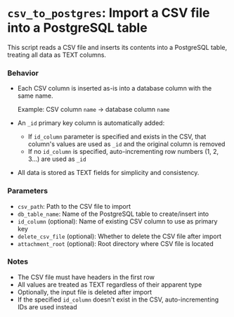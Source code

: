 # `csv_to_postgres`: Import a CSV file into a PostgreSQL table

This script reads a CSV file and inserts its contents into a PostgreSQL table, treating all data as TEXT columns.

### Behavior

* Each CSV column is inserted as-is into a database column with the same name.
  
  Example: CSV column `name` → database column `name`

* An `_id` primary key column is automatically added:
  - If `id_column` parameter is specified and exists in the CSV, that column's values are used as `_id` and the original column is removed
  - If no `id_column` is specified, auto-incrementing row numbers (1, 2, 3...) are used as `_id`

* All data is stored as TEXT fields for simplicity and consistency.

### Parameters

* `csv_path`: Path to the CSV file to import
* `db_table_name`: Name of the PostgreSQL table to create/insert into
* `id_column` (optional): Name of existing CSV column to use as primary key
* `delete_csv_file` (optional): Whether to delete the CSV file after import
* `attachment_root` (optional): Root directory where CSV file is located

### Notes

* The CSV file must have headers in the first row
* All values are treated as TEXT regardless of their apparent type
* Optionally, the input file is deleted after import
* If the specified `id_column` doesn't exist in the CSV, auto-incrementing IDs are used instead
